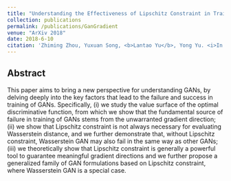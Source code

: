 ```yaml
---
title: "Understanding the Effectiveness of Lipschitz Constraint in Training GANs via Gradient Analysis"
collection: publications
permalink: /publications/GanGradient
venue: "ArXiv 2018"
date: 2018-6-10
citation: 'Zhiming Zhou, Yuxuan Song, <b>Lantao Yu</b>, Yong Yu. <i>In submission to NIPS 2018.</i>'
---
```



## Abstract
This paper aims to bring a new perspective for understanding GANs, by delving deeply into the key factors that lead to the failure and success in training of GANs. Specifically, (i) we study the value surface of the optimal discriminative function, from which we show that the fundamental source of failure in training of GANs stems from the unwarranted gradient direction; (ii) we show that Lipschitz constraint is not always necessary for evaluating Wasserstein distance, and we further demonstrate that, without Lipschitz constraint, Wasserstein GAN may also fail in the same way as other GANs; (iii) we theoretically show that Lipschitz constraint is generally a powerful tool to guarantee meaningful gradient directions and we further propose a generalized family of GAN formulations based on Lipschitz constraint, where Wasserstein GAN is a special case.
